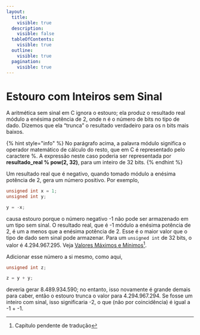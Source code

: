 ```yaml
---
layout:
  title:
    visible: true
  description:
    visible: false
  tableOfContents:
    visible: true
  outline:
    visible: true
  pagination:
    visible: true
---
```


# Estouro com Inteiros sem Sinal

A aritmética sem sinal em C ignora o estouro; ela produz o resultado real módulo a enésima potência de 2, onde n é o número de bits no tipo de dado. Dizemos que ela “trunca” o resultado verdadeiro para os n bits mais baixos.

{% hint style="info" %}
No parágrafo acima, a palavra módulo significa o operador matemático de cálculo do resto, que em C é representado pelo caractere %. A expressão neste caso poderia ser representada por **resultado\_real % pow(2, 32)**, para um inteiro de 32 bits.
{% endhint %}

Um resultado real que é negativo, quando tomado módulo a enésima potência de 2, gera um número positivo. Por exemplo,

```c
unsigned int x = 1;
unsigned int y;

y = -x;
```

causa estouro porque o número negativo -1 não pode ser armazenado em um tipo sem sinal. O resultado real, que é -1 módulo a enésima potência de 2, é um a menos que a enésima potência de 2. Esse é o maior valor que o tipo de dado sem sinal pode armazenar. Para um `unsigned int` de 32 bits, o valor é 4.294.967.295. Veja [Valores Máximos e Mínimos](#user-content-fn-1)[^1].

Adicionar esse número a si mesmo, como aqui,

```c
unsigned int z;

z = y + y;
```

deveria gerar 8.489.934.590; no entanto, isso novamente é grande demais para caber, então o estouro trunca o valor para 4.294.967.294. Se fosse um inteiro com sinal, isso significaria -2, o que (não por coincidência) é igual a -1 + -1.

[^1]: Capítulo pendente de tradução
